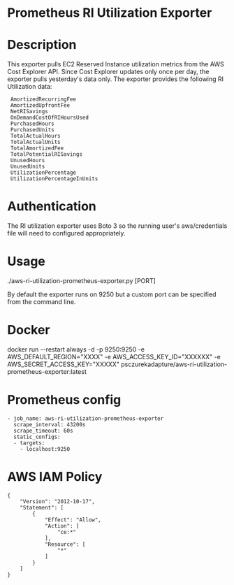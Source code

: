 # Prometheus RI Utilization Exporter

# Description

This exporter pulls EC2 Reserved Instance utilization metrics from the AWS Cost Explorer API. Since Cost Explorer updates only once per day, the exporter pulls yesterday's data only. The exporter provides the following RI Utilization data:

     AmortizedRecurringFee
     AmortizedUpfrontFee
     NetRISavings
     OnDemandCostOfRIHoursUsed
     PurchasedHours
     PurchasedUnits
     TotalActualHours
     TotalActualUnits
     TotalAmortizedFee
     TotalPotentialRISavings
     UnusedHours
     UnusedUnits
     UtilizationPercentage
     UtilizationPercentageInUnits
     
# Authentication

The RI utilization exporter uses Boto 3 so the running user's aws/credentials file will need to configured appropriately.

# Usage

./aws-ri-utilization-prometheus-exporter.py [PORT]

By default the exporter runs on 9250 but a custom port can be specified from the command line.

# Docker

docker run --restart always -d -p 9250:9250 -e AWS_DEFAULT_REGION="XXXX" -e AWS_ACCESS_KEY_ID="XXXXXX" -e AWS_SECRET_ACCESS_KEY="XXXXX" psczurekadapture/aws-ri-utilization-prometheus-exporter:latest

# Prometheus config

```
- job_name: aws-ri-utilization-prometheus-exporter
  scrape_interval: 43200s
  scrape_timeout: 60s
  static_configs:
  - targets:
    - localhost:9250
```

# AWS IAM Policy
```
{
    "Version": "2012-10-17",
    "Statement": [
        {
            "Effect": "Allow",
            "Action": [
                "ce:*"
            ],
            "Resource": [
                "*"
            ]
        }
    ]
}
